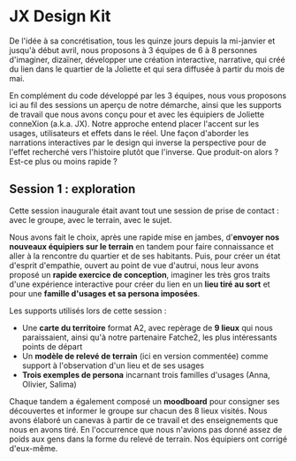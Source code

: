 # JX Design Kit


De l'idée à sa concrétisation, tous les quinze jours depuis la mi-janvier et jusqu'à début avril, nous proposons à 3 équipes de 6 à 8 personnes d'imaginer, dizaïner, développer une création interactive, narrative, qui créé du lien dans le quartier de la Joliette et qui sera diffusée à partir du mois de mai. 

En complément du code développé par les 3 équipes, nous vous proposons ici au fil des sessions un aperçu de notre démarche, ainsi que les supports de travail que nous avons conçu pour et avec les équipiers de Joliette conneXion (a.k.a. JX). Notre approche entend placer l'accent sur les usages, utilisateurs et effets dans le réel. Une façon d'aborder les narrations interactives par le design qui inverse la perspective pour de l'effet recherché vers l'histoire plutôt que l'inverse. Que produit-on alors ? Est-ce plus ou moins rapide ?

## Session 1 : exploration

Cette session inaugurale était avant tout une session de prise de contact : avec le groupe, avec le terrain, avec le sujet. 

Nous avons fait le choix, après une rapide mise en jambes, d'**envoyer nos nouveaux équipiers sur le terrain** en tandem pour faire connaissance et aller à la rencontre du quartier et de ses habitants. Puis, pour créer un état d'esprit d'empathie, ouvert au point de vue d'autrui, nous leur avons proposé un **rapide exercice de conception**, imaginer les très gros traits d'une expérience interactive pour créer du lien en un **lieu tiré au sort** et pour une **famille d'usages et sa persona imposées**. 

Les supports utilisés lors de cette session : 
- Une **carte du territoire** format A2, avec repèrage de **9 lieux** qui nous paraissaient, ainsi qu'à notre partenaire Fatche2, les plus intéressants points de départ
- Un **modèle de relevé de terrain** (ici en version commentée) comme support à l'observation d'un lieu et de ses usages
- **Trois exemples de persona** incarnant trois familles d'usages (Anna, Olivier, Salima)

Chaque tandem a également composé un **moodboard** pour consigner ses découvertes et informer le groupe sur chacun des 8 lieux visités. Nous avons élaboré un canevas à partir de ce travail et des enseignements que nous en avons tiré. En l'occurrence que nous n'avions pas donné assez de poids aux gens dans la forme du relevé de terrain. Nos équipiers ont corrigé d'eux-même.
